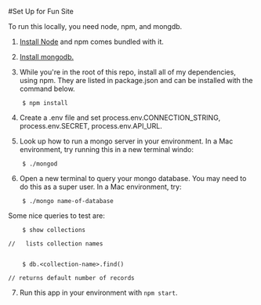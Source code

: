 #Set Up for Fun Site

To run this locally, you need node, npm, and mongdb.  

1. [Install Node](https://nodejs.org/en/download/) and npm comes bundled with it.

2. [Install mongodb.](https://docs.mongodb.com/manual/installation/)


3. While you're in the root of this repo, install all of my dependencies, using npm.  They are listed in package.json and can be installed with the command below.

```
	$ npm install
```
4. Create a .env file and set process.env.CONNECTION_STRING, process.env.SECRET, process.env.API_URL.


5. Look up how to run a mongo server in your environment.  In a Mac environment, try running this in a new terminal windo:
```
	$ ./mongod
```

6. Open a new terminal to query your mongo database.  You may need to do this as a super user.  In a Mac environment, try:

```
	$ ./mongo name-of-database
```

Some nice queries to test are:

```
	$ show collections

//   lists collection names


	$ db.<collection-name>.find()

// returns default number of records

```


7. Run this app in your environment with `npm start`.


